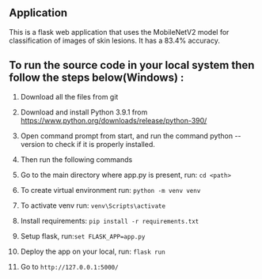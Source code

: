 ## Application

This is a flask web application that uses the MobileNetV2 model for classification of images of skin lesions. It has a 83.4% accuracy.


## To run the source code in your local system then follow the steps below(Windows) : 

1) Download all the files from git

2) Download and install Python 3.9.1 from https://www.python.org/downloads/release/python-390/

3) Open command prompt from start, and run the command python --version to check if it is properly installed.

4) Then run the following commands

5) Go to the main directory where app.py is present, run:  `cd <path>`
6) To create virtual environment run: `python -m venv venv`
7) To activate venv run: `venv\Scripts\activate`
8) Install requirements: `pip install -r requirements.txt`
9) Setup flask, run:`set FLASK_APP=app.py`
10) Deploy the app on your local, run: `flask run`
11) Go to `http://127.0.0.1:5000/`
